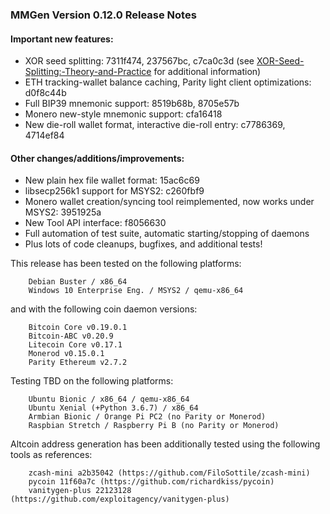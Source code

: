 ### MMGen Version 0.12.0 Release Notes

#### Important new features:

 - XOR seed splitting: 7311f474, 237567bc, c7ca0c3d (see
   [XOR-Seed-Splitting:-Theory-and-Practice][xo] for additional information)
 - ETH tracking-wallet balance caching, Parity light client optimizations:
   d0f8c44b
 - Full BIP39 mnemonic support: 8519b68b, 8705e57b
 - Monero new-style mnemonic support: cfa16418
 - New die-roll wallet format, interactive die-roll entry: c7786369, 4714ef84

#### Other changes/additions/improvements:

 - New plain hex file wallet format: 15ac6c69
 - libsecp256k1 support for MSYS2: c260fbf9
 - Monero wallet creation/syncing tool reimplemented, now works under MSYS2:
   3951925a
 - New Tool API interface: f8056630
 - Full automation of test suite, automatic starting/stopping of daemons
 - Plus lots of code cleanups, bugfixes, and additional tests!

This release has been tested on the following platforms:

        Debian Buster / x86_64
        Windows 10 Enterprise Eng. / MSYS2 / qemu-x86_64

and with the following coin daemon versions:

        Bitcoin Core v0.19.0.1
        Bitcoin-ABC v0.20.9
        Litecoin Core v0.17.1
        Monerod v0.15.0.1
        Parity Ethereum v2.7.2

Testing TBD on the following platforms:

        Ubuntu Bionic / x86_64 / qemu-x86_64
        Ubuntu Xenial (+Python 3.6.7) / x86_64
        Armbian Bionic / Orange Pi PC2 (no Parity or Monerod)
        Raspbian Stretch / Raspberry Pi B (no Parity or Monerod)

Altcoin address generation has been additionally tested using the following
tools as references:

        zcash-mini a2b35042 (https://github.com/FiloSottile/zcash-mini)
        pycoin 11f60a7c (https://github.com/richardkiss/pycoin)
        vanitygen-plus 22123128 (https://github.com/exploitagency/vanitygen-plus)

[xo]: https://github.com/mmgen/mmgen/wiki/XOR-Seed-Splitting:-Theory-and-Practice.md

